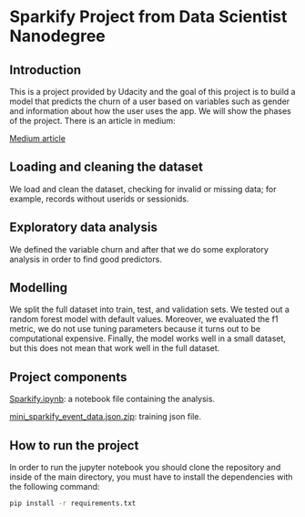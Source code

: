 # Sparkify Project from Data Scientist Nanodegree

## Introduction

This is a project provided by Udacity and the goal of this project is to build a model 
that predicts the churn of a user based on variables such as gender and information about how the user uses the app. We will show the phases of the project. There is an article in medium:

[Medium article](https://medium.com/ricardo-rios/building-big-data-pipelines-with-pyspark-to-detect-churned-users-348849d840f1)


## Loading and cleaning the dataset 

We load and clean the dataset, checking for invalid or missing data; for example, records without userids or sessionids.

## Exploratory data analysis 

We defined the variable churn and after that we do some exploratory analysis in order to find good predictors. 


## Modelling 

We split the full dataset into train, test, and validation sets. We tested out a random forest model with default values. Moreover, we evaluated the f1 metric, we do not use tuning parameters because it turns out to be computational expensive. Finally, the model works well in a small dataset, but this does not mean that work well in the full dataset. 

## Project components

[Sparkify.ipynb](https://raw.githubusercontent.com/ricardoues/sparkify-project/master/Sparkify.ipynb): a notebook file containing the analysis.

[mini_sparkify_event_data.json.zip](https://github.com/ricardoues/sparkify-project/blob/master/mini_sparkify_event_data.json.zip?raw=true): training json file.


## How to run the project 


In order to run the jupyter notebook you should clone the repository and inside of the main directory, you must have to install the dependencies with the following command: 

```bash
pip install -r requirements.txt
```


